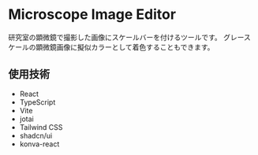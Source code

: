 # Microscope Image Editor
研究室の顕微鏡で撮影した画像にスケールバーを付けるツールです。
グレースケールの顕微鏡画像に擬似カラーとして着色することもできます。

## 使用技術
- React
- TypeScript
- Vite
- jotai
- Tailwind CSS
- shadcn/ui
- konva-react

